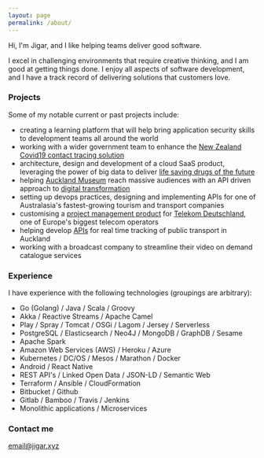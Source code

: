 ```yaml
---
layout: page
permalink: /about/
---
```


Hi, I'm Jigar, and I like helping teams deliver good software.

I excel in challenging environments that require creative thinking, and I am good at getting things done. I enjoy all
aspects of software development, and I have a track record of delivering solutions that customers love.

### Projects

Some of my notable current or past projects include:
- creating a learning platform that will help bring application security skills to development teams all around the world
- working with a wider government team to enhance the [New Zealand Covid19 contact tracing solution](https://tracing.covid19.govt.nz/)
- architecture, design and development of a cloud SaaS product, leveraging the power of big data to deliver [life saving drugs of the future](https://www.geneious.com/biopharma/features/)
- helping [Auckland Museum](https://www.aucklandmuseum.com/) reach massive audiences with an API driven approach to [digital transformation](https://www.aucklandmuseum.com/discover/collections-online/our-data)
- setting up devops practices, designing and implementing APIs for one of Australasia's fastest-growing tourism and transport companies
- customising a [project management product](https://www.digite.com/) for [Telekom Deutschland](https://www.telekom.de/start), one of Europe's biggest telecom operators 
- helping develop [APIs](https://dev-portal.at.govt.nz/) for real time tracking of public transport in Auckland
- working with a broadcast company to streamline their video on demand catalogue services

### Experience

I have experience with the following technologies (groupings are arbitrary):

- Go (Golang) / Java / Scala / Groovy
- Akka / Reactive Streams / Apache Camel
- Play / Spray / Tomcat / OSGi / Lagom / Jersey / Serverless
- PostgreSQL / Elasticsearch / Neo4J / MongoDB / GraphDB / Sesame
- Apache Spark
- Amazon Web Services (AWS) / Heroku / Azure
- Kubernetes / DC/OS / Mesos / Marathon / Docker
- Android / React Native
- REST API's / Linked Open Data / JSON-LD / Semantic Web
- Terraform / Ansible / CloudFormation
- Bitbucket / Github
- Gitlab / Bamboo / Travis / Jenkins
- Monolithic applications / Microservices

### Contact me

[email@jigar.xyz](mailto:email@jigar.xyz)
